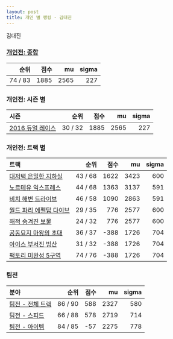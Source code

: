 ```yaml
---
layout: post
title: 개인 별 랭킹 - 김대진
---
```


김대진

### [개인전: 종합](../singles-full)

| 순위 | 점수 | mu | sigma |
|---:|---:|---:|---:|
| 74 / 83 | 1885 | 2565 | 227 |

### 개인전: 시즌 별

| 시즌 | 순위 | 점수 | mu | sigma |
|:---|---:|---:|---:|---:|
| [2016 듀얼 레이스](../s2016_1) | 30 / 32 | 1885 | 2565 | 227 |

### 개인전: 트랙 별

| 트랙 | 순위 | 점수 | mu | sigma |
|:---|---:|---:|---:|---:|
| [대저택 은밀한 지하실](../jeotaek) | 43 / 68 | 1622 | 3423 | 600 |
| [노르테유 익스프레스](../noex) | 44 / 68 | 1363 | 3137 | 591 |
| [비치 해변 드라이브](../haebyun) | 46 / 58 | 1090 | 2863 | 591 |
| [월드 파리 에펠탑 다이브](../eifel) | 29 / 35 | 776 | 2577 | 600 |
| [해적 숨겨진 보물](../haesumbo) | 24 / 32 | 776 | 2577 | 600 |
| [공동묘지 마왕의 초대](../mawang) | 36 / 37 | -388 | 1726 | 704 |
| [아이스 부서진 빙산](../boobing) | 31 / 32 | -388 | 1726 | 704 |
| [팩토리 미완성 5구역](../district5) | 74 / 76 | -388 | 1726 | 704 |

### 팀전

| 분야 | 순위 | 점수 | mu | sigma |
|:---|---:|---:|---:|---:|
| [팀전 - 전체 트랙](../team-full) | 86 / 90 | 588 | 2327 | 580 |
| [팀전 - 스피드](../team-speed) | 66 / 88 | 578 | 2719 | 714 |
| [팀전 - 아이템](../team-item) | 84 / 85 | -57 | 2275 | 778 |
